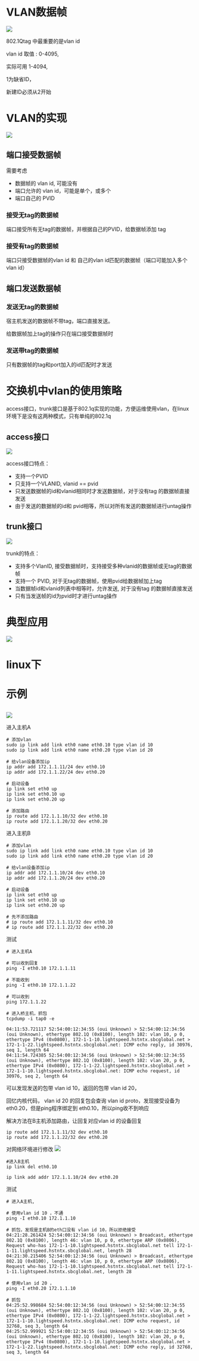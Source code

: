 # VLAN数据帧

![](./pic/71.jpg)

802.1Qtag 中最重要的是vlan id

vlan id 取值 : 0-4095, 

实际可用 1-4094, 

1为缺省ID，

新建ID必须从2开始

# VLAN的实现

![](./pic/72.jpg)

## 端口接受数据帧

需要考虑
* 数据帧的 vlan id, 可能没有
* 端口允许的 vlan id，可能是单个，或多个
* 端口自己的 PVID

### 接受无tag的数据帧
端口接受所有无tag的数据帧，并根据自己的PVID，给数据帧添加 tag

### 接受有tag的数据帧
端口只接受数据帧的vlan id 和 自己的vlan id匹配的数据帧（端口可能加入多个vlan id）

## 端口发送数据帧
### 发送无tag的数据帧
宿主机发送的数据帧不带tag，端口直接发送。

给数据帧加上tag的操作只在端口接受数据帧时

### 发送带tag的数据帧
只有数据帧的tag和port加入的id匹配时才发送

# 交换机中vlan的使用策略
access接口，trunk接口是基于802.1q实现的功能，方便运维使用vlan，在linux环境下是没有这两种模式，只有单纯的802.1q

## access接口

![](./pic/73.jpg)

access接口特点：
* 支持一个PVID
* 只支持一个VLANID, vlanid == pvid
* 只发送数据帧的id和vlanid相同时才发送数据帧，对于没有tag 的数据帧直接发送
* 由于发送的数据帧的id和 pvid相等，所以对所有发送的数据帧进行untag操作

## trunk接口

![](./pic/74.jpg)

trunk的特点：
* 支持多个VlanID, 接受数据帧时，支持接受多种vlanid的数据帧或无tag的数据帧
* 支持一个 PVID, 对于无tag的数据帧，使用pvid给数据帧加上tag
* 当数据帧id和vlanid列表中相等时，允许发送, 对于没有tag 的数据帧直接发送
* 只有当发送帧的id为pvid时才进行untag操作

# 典型应用
![](./pic/75.jpg)


# linux下

# 示例
## 
![](./pic/76.jpg)

进入主机A
```shell
# 添加vlan
sudo ip link add link eth0 name eth0.10 type vlan id 10
sudo ip link add link eth0 name eth0.20 type vlan id 20

# 给vlan设备添加ip
ip addr add 172.1.1.11/24 dev eth0.10
ip addr add 172.1.1.22/24 dev eth0.20

# 启动设备
ip link set eth0 up
ip link set eth0.10 up
ip link set eth0.20 up

# 添加路由
ip route add 172.1.1.10/32 dev eth0.10
ip route add 172.1.1.20/32 dev eth0.20
```

进入主机B
```shell
# 添加vlan
sudo ip link add link eth0 name eth0.10 type vlan id 10
sudo ip link add link eth0 name eth0.20 type vlan id 20

# 给vlan设备添加ip
ip addr add 172.1.1.10/24 dev eth0.10
ip addr add 172.1.1.20/24 dev eth0.20

# 启动设备
ip link set eth0 up
ip link set eth0.10 up
ip link set eth0.20 up

# 先不添加路由
# ip route add 172.1.1.11/32 dev eth0.10
# ip route add 172.1.1.22/32 dev eth0.20
```

测试
```shell
# 进入主机A

# 可以收到回复 
ping -I eth0.10 172.1.1.11

# 不能收到
ping -I eth0.10 172.1.1.22

# 可以收到
ping 172.1.1.22

# 进入桥主机，抓包
tcpdump -i tap0 -e

04:11:53.721117 52:54:00:12:34:55 (oui Unknown) > 52:54:00:12:34:56 (oui Unknown), ethertype 802.1Q (0x8100), length 102: vlan 10, p 0, ethertype IPv4 (0x0800), 172-1-1-10.lightspeed.hstntx.sbcglobal.net > 172-1-1-22.lightspeed.hstntx.sbcglobal.net: ICMP echo reply, id 30976, seq 1, length 64
04:11:54.724385 52:54:00:12:34:56 (oui Unknown) > 52:54:00:12:34:55 (oui Unknown), ethertype 802.1Q (0x8100), length 102: vlan 20, p 0, ethertype IPv4 (0x0800), 172-1-1-22.lightspeed.hstntx.sbcglobal.net > 172-1-1-10.lightspeed.hstntx.sbcglobal.net: ICMP echo request, id 30976, seq 2, length 64
```
可以发现发送的包带 vlan id 10，返回的包带 vlan id 20，

回忆内核代码， vlan id 20 的回复包会查询 vlan id proto，发现接受设备为 eth0.20，但是ping程序绑定到 eth0.10，所以ping收不到响应

解决方法在B主机添加路由，让回复对应vlan id 的设备回复
```shell
ip route add 172.1.1.11/32 dev eth0.10
ip route add 172.1.1.22/32 dev eth0.20
```

对网络环境进行修改
![](./pic/77.jpg)
```shell
#进入B主机
ip link del eth0.10

ip link add addr 172.1.1.10/24 dev eth0.20
```

测试
```shell
# 进入A主机,

# 使用vlan id 10 ，不通
ping -I eth0.10 172.1.1.10

# 抓包，发现是主机B的eth口没有 vlan id 10，所以拒绝接受
04:21:28.261424 52:54:00:12:34:56 (oui Unknown) > Broadcast, ethertype 802.1Q (0x8100), length 46: vlan 10, p 0, ethertype ARP (0x0806), Request who-has 172-1-1-10.lightspeed.hstntx.sbcglobal.net tell 172-1-1-11.lightspeed.hstntx.sbcglobal.net, length 28
04:21:30.215406 52:54:00:12:34:56 (oui Unknown) > Broadcast, ethertype 802.1Q (0x8100), length 46: vlan 10, p 0, ethertype ARP (0x0806), Request who-has 172-1-1-10.lightspeed.hstntx.sbcglobal.net tell 172-1-1-11.lightspeed.hstntx.sbcglobal.net, length 28

# 使用vlan id 20 ，
ping -I eth0.20 172.1.1.10

# 抓包
04:25:52.998684 52:54:00:12:34:56 (oui Unknown) > 52:54:00:12:34:55 (oui Unknown), ethertype 802.1Q (0x8100), length 102: vlan 20, p 0, ethertype IPv4 (0x0800), 172-1-1-22.lightspeed.hstntx.sbcglobal.net > 172-1-1-10.lightspeed.hstntx.sbcglobal.net: ICMP echo request, id 32768, seq 3, length 64
04:25:52.999921 52:54:00:12:34:55 (oui Unknown) > 52:54:00:12:34:56 (oui Unknown), ethertype 802.1Q (0x8100), length 102: vlan 20, p 0, ethertype IPv4 (0x0800), 172-1-1-10.lightspeed.hstntx.sbcglobal.net > 172-1-1-22.lightspeed.hstntx.sbcglobal.net: ICMP echo reply, id 32768, seq 3, length 64
```


